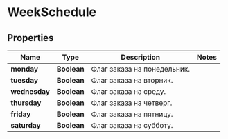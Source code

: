 # WeekSchedule

## Properties
Name | Type | Description | Notes
------------ | ------------- | ------------- | -------------
**monday** | **Boolean** | Флаг заказа на понедельник. | 
**tuesday** | **Boolean** | Флаг заказа на вторник. | 
**wednesday** | **Boolean** | Флаг заказа на среду. | 
**thursday** | **Boolean** | Флаг заказа на четверг. | 
**friday** | **Boolean** | Флаг заказа на пятницу. | 
**saturday** | **Boolean** | Флаг заказа на субботу. | 
